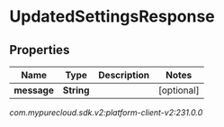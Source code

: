 # UpdatedSettingsResponse


## Properties

| Name | Type | Description | Notes |
| ------------ | ------------- | ------------- | ------------- |
| **message** | **String** |  |  [optional] |




_com.mypurecloud.sdk.v2:platform-client-v2:231.0.0_
